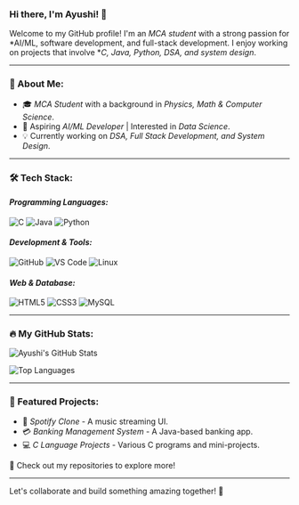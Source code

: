 ### Hi there, I'm Ayushi! 👋

Welcome to my GitHub profile! I'm an *MCA student* with a strong passion for *AI/ML, software development, and full-stack development. I enjoy working on projects that involve **C, Java, Python, DSA, and system design*.

---

### 🚀 About Me:
- 🎓 *MCA Student* with a background in *Physics, Math & Computer Science*.
- 🤖 Aspiring *AI/ML Developer* | Interested in *Data Science*.
- 💡 Currently working on *DSA, Full Stack Development, and System Design*.

---

### 🛠️ Tech Stack:
#### *Programming Languages:*
![C](https://img.shields.io/badge/C-00599C?style=flat-square&logo=c&logoColor=white)
![Java](https://img.shields.io/badge/Java-ED8B00?style=flat-square&logo=java&logoColor=white)
![Python](https://img.shields.io/badge/Python-3776AB?style=flat-square&logo=python&logoColor=white)

#### *Development & Tools:*
![GitHub](https://img.shields.io/badge/GitHub-181717?style=flat-square&logo=github&logoColor=white)
![VS Code](https://img.shields.io/badge/VS%20Code-007ACC?style=flat-square&logo=visual-studio-code&logoColor=white)
![Linux](https://img.shields.io/badge/Linux-FCC624?style=flat-square&logo=linux&logoColor=black)

#### *Web & Database:*
![HTML5](https://img.shields.io/badge/HTML5-E34F26?style=flat-square&logo=html5&logoColor=white)
![CSS3](https://img.shields.io/badge/CSS3-1572B6?style=flat-square&logo=css3&logoColor=white)
![MySQL](https://img.shields.io/badge/MySQL-4479A1?style=flat-square&logo=mysql&logoColor=white)

---

### 🔥 My GitHub Stats:
![Ayushi's GitHub Stats](https://github-readme-stats.vercel.app/api?username=Tech-By-Ayushi&show_icons=true&theme=radical)

![Top Languages](https://github-readme-stats.vercel.app/api/top-langs/?username=Tech-By-Ayushi&layout=compact&theme=radical)

---

### 📌 Featured Projects:
- 🎵 *Spotify Clone* - A music streaming UI.
- 💳 *Banking Management System* - A Java-based banking app.
- 💻 *C Language Projects* - Various C programs and mini-projects.

📌 Check out my repositories to explore more!

---




Let's collaborate and build something amazing together! 🚀
